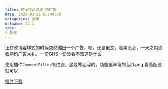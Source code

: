 ```yaml
---
title: 垃圾评论过滤-防广告
date: 2020-03-21 05:49:00
categories: 折腾
urlname: 24-1
tags:
- 教程
---
```

<!--markdown-->正在改博客样式的时候突然蹦出一个广告，嗯，还是俄文，着实恶心，一天之内连收两份广告大礼，一份GHS一份没看不知道是什么

使用插件`CommentFilter`来过滤，这是寒泥写的，功能挺丰富的
![1.png](https://i.loli.net/2020/03/21/WthxnwTD7lYgKUG.png)
看着配置就可以

[插件下载](https://plugins.typecho.me/download/210.html)

